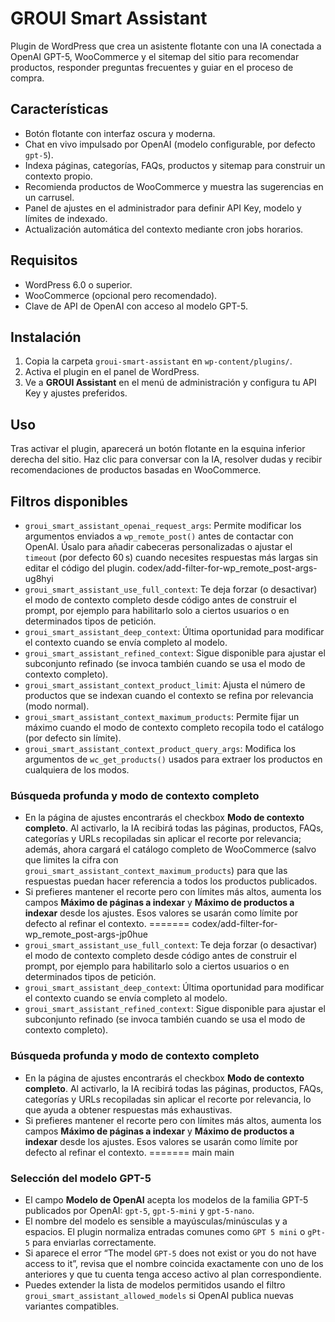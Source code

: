 # GROUI Smart Assistant

Plugin de WordPress que crea un asistente flotante con una IA conectada a OpenAI GPT-5, WooCommerce y el sitemap del sitio para recomendar productos, responder preguntas frecuentes y guiar en el proceso de compra.

## Características

- Botón flotante con interfaz oscura y moderna.
- Chat en vivo impulsado por OpenAI (modelo configurable, por defecto `gpt-5`).
- Indexa páginas, categorías, FAQs, productos y sitemap para construir un contexto propio.
- Recomienda productos de WooCommerce y muestra las sugerencias en un carrusel.
- Panel de ajustes en el administrador para definir API Key, modelo y límites de indexado.
- Actualización automática del contexto mediante cron jobs horarios.

## Requisitos

- WordPress 6.0 o superior.
- WooCommerce (opcional pero recomendado).
- Clave de API de OpenAI con acceso al modelo GPT-5.

## Instalación

1. Copia la carpeta `groui-smart-assistant` en `wp-content/plugins/`.
2. Activa el plugin en el panel de WordPress.
3. Ve a **GROUI Assistant** en el menú de administración y configura tu API Key y ajustes preferidos.

## Uso

Tras activar el plugin, aparecerá un botón flotante en la esquina inferior derecha del sitio. Haz clic para conversar con la IA, resolver dudas y recibir recomendaciones de productos basadas en WooCommerce.

## Filtros disponibles

- `groui_smart_assistant_openai_request_args`: Permite modificar los argumentos enviados a `wp_remote_post()` antes de contactar con OpenAI. Úsalo para añadir cabeceras personalizadas o ajustar el `timeout` (por defecto 60 s) cuando necesites respuestas más largas sin editar el código del plugin.
 codex/add-filter-for-wp_remote_post-args-ug8hyi
- `groui_smart_assistant_use_full_context`: Te deja forzar (o desactivar) el modo de contexto completo desde código antes de construir el prompt, por ejemplo para habilitarlo solo a ciertos usuarios o en determinados tipos de petición.
- `groui_smart_assistant_deep_context`: Última oportunidad para modificar el contexto cuando se envía completo al modelo.
- `groui_smart_assistant_refined_context`: Sigue disponible para ajustar el subconjunto refinado (se invoca también cuando se usa el modo de contexto completo).
- `groui_smart_assistant_context_product_limit`: Ajusta el número de productos que se indexan cuando el contexto se refina por relevancia (modo normal).
- `groui_smart_assistant_context_maximum_products`: Permite fijar un máximo cuando el modo de contexto completo recopila todo el catálogo (por defecto sin límite).
- `groui_smart_assistant_context_product_query_args`: Modifica los argumentos de `wc_get_products()` usados para extraer los productos en cualquiera de los modos.

### Búsqueda profunda y modo de contexto completo

- En la página de ajustes encontrarás el checkbox **Modo de contexto completo**. Al activarlo, la IA recibirá todas las páginas, productos, FAQs, categorías y URLs recopiladas sin aplicar el recorte por relevancia; además, ahora cargará el catálogo completo de WooCommerce (salvo que limites la cifra con `groui_smart_assistant_context_maximum_products`) para que las respuestas puedan hacer referencia a todos los productos publicados.
- Si prefieres mantener el recorte pero con límites más altos, aumenta los campos **Máximo de páginas a indexar** y **Máximo de productos a indexar** desde los ajustes. Esos valores se usarán como límite por defecto al refinar el contexto.
=======
codex/add-filter-for-wp_remote_post-args-jp0hue
- `groui_smart_assistant_use_full_context`: Te deja forzar (o desactivar) el modo de contexto completo desde código antes de construir el prompt, por ejemplo para habilitarlo solo a ciertos usuarios o en determinados tipos de petición.
- `groui_smart_assistant_deep_context`: Última oportunidad para modificar el contexto cuando se envía completo al modelo.
- `groui_smart_assistant_refined_context`: Sigue disponible para ajustar el subconjunto refinado (se invoca también cuando se usa el modo de contexto completo).

### Búsqueda profunda y modo de contexto completo

- En la página de ajustes encontrarás el checkbox **Modo de contexto completo**. Al activarlo, la IA recibirá todas las páginas, productos, FAQs, categorías y URLs recopiladas sin aplicar el recorte por relevancia, lo que ayuda a obtener respuestas más exhaustivas.
- Si prefieres mantener el recorte pero con límites más altos, aumenta los campos **Máximo de páginas a indexar** y **Máximo de productos a indexar** desde los ajustes. Esos valores se usarán como límite por defecto al refinar el contexto.
======= main
 main

### Selección del modelo GPT-5

- El campo **Modelo de OpenAI** acepta los modelos de la familia GPT-5 publicados por OpenAI: `gpt-5`, `gpt-5-mini` y `gpt-5-nano`.
- El nombre del modelo es sensible a mayúsculas/minúsculas y a espacios. El plugin normaliza entradas comunes como `GPT 5 mini` o `gPt-5` para enviarlas correctamente.
- Si aparece el error “The model `GPT-5` does not exist or you do not have access to it”, revisa que el nombre coincida exactamente con uno de los anteriores y que tu cuenta tenga acceso activo al plan correspondiente.
- Puedes extender la lista de modelos permitidos usando el filtro `groui_smart_assistant_allowed_models` si OpenAI publica nuevas variantes compatibles.
